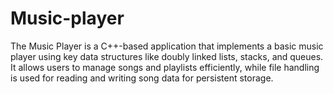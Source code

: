# Music-player
The Music Player is a C++-based application that implements a basic music player using key data structures like doubly linked lists, stacks, and queues. It allows users to manage songs and playlists efficiently, while file handling is used for reading and writing song data for persistent storage.
